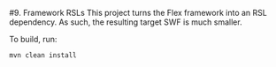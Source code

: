 #9. Framework RSLs
This project turns the Flex framework into an RSL dependency. As such, the resulting target SWF is much smaller.

To build, run:

	mvn clean install

